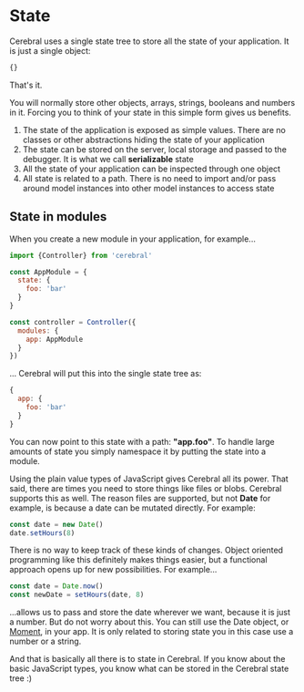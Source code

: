 # State

Cerebral uses a single state tree to store all the state of your application. It is just a single object:

```js
{}
```

That's it.

You will normally store other objects, arrays, strings, booleans and numbers in it. Forcing you to think of your state in this simple form gives us benefits.

1. The state of the application is exposed as simple values. There are no classes or other abstractions hiding the state of your application
2. The state can be stored on the server, local storage and passed to the debugger. It is what we call **serializable** state
3. All the state of your application can be inspected through one object
4. All state is related to a path. There is no need to import and/or pass around model instances into other model instances to access state

## State in modules
When you create a new module in your application, for example...

```js
import {Controller} from 'cerebral'

const AppModule = {
  state: {
    foo: 'bar'
  }
}

const controller = Controller({
  modules: {
    app: AppModule
  }
})
```

... Cerebral will put this into the single state tree as:

```js
{
  app: {
    foo: 'bar'
  }
}
```

You can now point to this state with a path: **"app.foo"**. To handle large amounts of state you simply namespace it by putting the state into a module.

Using the plain value types of JavaScript gives Cerebral all its power. That said, there are times you need to store things like files or blobs. Cerebral supports this as well. The reason files are supported, but not **Date** for example, is because a date can be mutated directly. For example:

```js
const date = new Date()
date.setHours(8)
```

There is no way to keep track of these kinds of changes. Object oriented programming like this definitely makes things easier, but a functional approach opens up for new possibilities. For example...

```js
const date = Date.now()
const newDate = setHours(date, 8)
```

...allows us to pass and store the date wherever we want, because it is just a number. But do not worry about this. You can still use the Date object, or [Moment](http://momentjs.com/), in your app. It is only related to storing state you in this case use a number or a string.

And that is basically all there is to state in Cerebral. If you know about the basic JavaScript types, you know what can be stored in the Cerebral state tree :)
